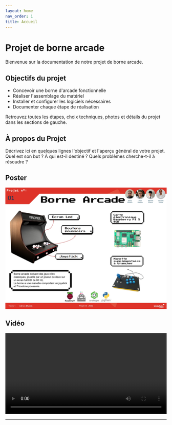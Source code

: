```yaml
---
layout: home
nav_order: 1
title: Accueil
---
```


#  Projet de borne arcade

Bienvenue sur la documentation de notre projet de borne arcade.

## Objectifs du projet

- Concevoir une borne d'arcade fonctionnelle
- Réaliser l'assemblage du matériel
- Installer et configurer les logiciels nécessaires
- Documenter chaque étape de réalisation

Retrouvez toutes les étapes, choix techniques, photos et détails du projet dans les sections de gauche.

## À propos du Projet

Décrivez ici en quelques lignes l'objectif et l'aperçu général de votre projet. Quel est son but ? À qui est-il destiné ? Quels problèmes cherche-t-il à résoudre ?

## Poster


![Poster projet](images/Poster.jpg)

## Vidéo


<video src="images/intro_amiens.mp4" controls title="Title"  style="width: 100%;"></video>

---
